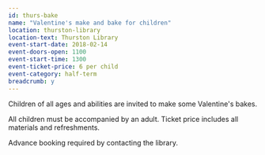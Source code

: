 ```yaml
---
id: thurs-bake
name: "Valentine's make and bake for children"
location: thurston-library
location-text: Thurston Library
event-start-date: 2018-02-14
event-doors-open: 1100
event-start-time: 1300
event-ticket-price: 6 per child
event-category: half-term
breadcrumb: y
---
```


Children of all ages and abilities are invited to make some Valentine's bakes.

All children must be accompanied by an adult. Ticket price includes all materials and refreshments.

Advance booking required by contacting the library.
